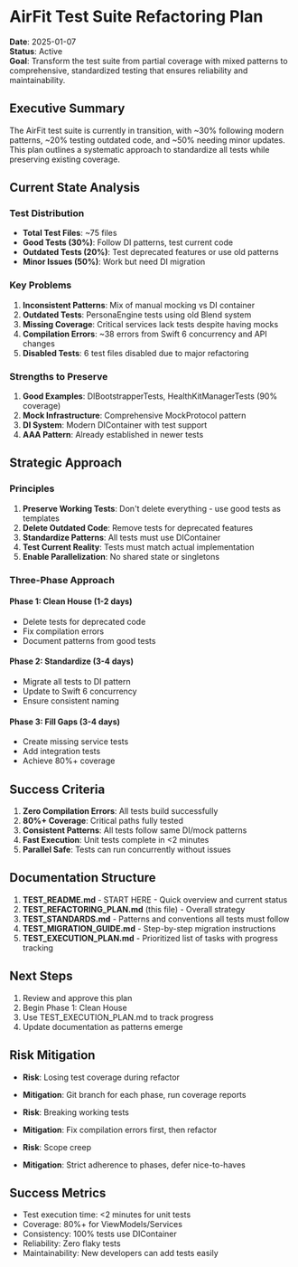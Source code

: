 # AirFit Test Suite Refactoring Plan

**Date**: 2025-01-07  
**Status**: Active  
**Goal**: Transform the test suite from partial coverage with mixed patterns to comprehensive, standardized testing that ensures reliability and maintainability.

## Executive Summary

The AirFit test suite is currently in transition, with ~30% following modern patterns, ~20% testing outdated code, and ~50% needing minor updates. This plan outlines a systematic approach to standardize all tests while preserving existing coverage.

## Current State Analysis

### Test Distribution
- **Total Test Files**: ~75 files
- **Good Tests (30%)**: Follow DI patterns, test current code
- **Outdated Tests (20%)**: Test deprecated features or use old patterns  
- **Minor Issues (50%)**: Work but need DI migration

### Key Problems
1. **Inconsistent Patterns**: Mix of manual mocking vs DI container
2. **Outdated Tests**: PersonaEngine tests using old Blend system
3. **Missing Coverage**: Critical services lack tests despite having mocks
4. **Compilation Errors**: ~38 errors from Swift 6 concurrency and API changes
5. **Disabled Tests**: 6 test files disabled due to major refactoring

### Strengths to Preserve
1. **Good Examples**: DIBootstrapperTests, HealthKitManagerTests (90% coverage)
2. **Mock Infrastructure**: Comprehensive MockProtocol pattern
3. **DI System**: Modern DIContainer with test support
4. **AAA Pattern**: Already established in newer tests

## Strategic Approach

### Principles
1. **Preserve Working Tests**: Don't delete everything - use good tests as templates
2. **Delete Outdated Code**: Remove tests for deprecated features
3. **Standardize Patterns**: All tests must use DIContainer
4. **Test Current Reality**: Tests must match actual implementation
5. **Enable Parallelization**: No shared state or singletons

### Three-Phase Approach

#### Phase 1: Clean House (1-2 days)
- Delete tests for deprecated code
- Fix compilation errors
- Document patterns from good tests

#### Phase 2: Standardize (3-4 days)
- Migrate all tests to DI pattern
- Update to Swift 6 concurrency
- Ensure consistent naming

#### Phase 3: Fill Gaps (3-4 days)
- Create missing service tests
- Add integration tests
- Achieve 80%+ coverage

## Success Criteria

1. **Zero Compilation Errors**: All tests build successfully
2. **80%+ Coverage**: Critical paths fully tested
3. **Consistent Patterns**: All tests follow same DI/mock patterns
4. **Fast Execution**: Unit tests complete in <2 minutes
5. **Parallel Safe**: Tests can run concurrently without issues

## Documentation Structure

1. **TEST_README.md** - START HERE - Quick overview and current status
2. **TEST_REFACTORING_PLAN.md** (this file) - Overall strategy
3. **TEST_STANDARDS.md** - Patterns and conventions all tests must follow
4. **TEST_MIGRATION_GUIDE.md** - Step-by-step migration instructions
5. **TEST_EXECUTION_PLAN.md** - Prioritized list of tasks with progress tracking

## Next Steps

1. Review and approve this plan
2. Begin Phase 1: Clean House
3. Use TEST_EXECUTION_PLAN.md to track progress
4. Update documentation as patterns emerge

## Risk Mitigation

- **Risk**: Losing test coverage during refactor
- **Mitigation**: Git branch for each phase, run coverage reports

- **Risk**: Breaking working tests
- **Mitigation**: Fix compilation errors first, then refactor

- **Risk**: Scope creep
- **Mitigation**: Strict adherence to phases, defer nice-to-haves

## Success Metrics

- Test execution time: <2 minutes for unit tests
- Coverage: 80%+ for ViewModels/Services
- Consistency: 100% tests use DIContainer
- Reliability: Zero flaky tests
- Maintainability: New developers can add tests easily